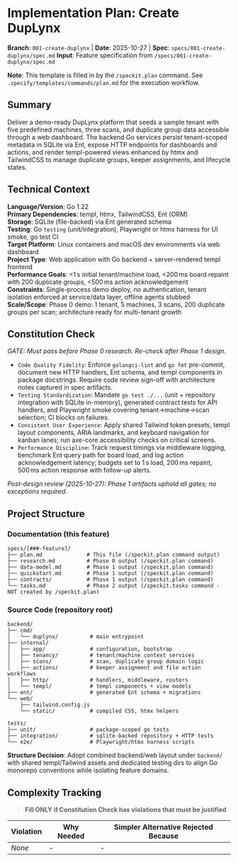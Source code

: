 # Implementation Plan: Create DupLynx

**Branch**: `001-create-duplynx` | **Date**: 2025-10-27 | **Spec**: `specs/001-create-duplynx/spec.md`
**Input**: Feature specification from `/specs/001-create-duplynx/spec.md`

**Note**: This template is filled in by the `/speckit.plan` command. See `.specify/templates/commands/plan.md` for the execution workflow.

## Summary

Deliver a demo-ready DupLynx platform that seeds a sample tenant with five predefined machines, three scans, and duplicate group data accessible through a web dashboard. The backend Go services persist tenant-scoped metadata in SQLite via Ent, expose HTTP endpoints for dashboards and actions, and render templ-powered views enhanced by htmx and TailwindCSS to manage duplicate groups, keeper assignments, and lifecycle states.

## Technical Context

**Language/Version**: Go 1.22  
**Primary Dependencies**: templ, htmx, TailwindCSS, Ent (ORM)  
**Storage**: SQLite (file-backed) via Ent generated schema  
**Testing**: Go `testing` (unit/integration), Playwright or htmx harness for UI smoke, go test CI  
**Target Platform**: Linux containers and macOS dev environments via web dashboard  
**Project Type**: Web application with Go backend + server-rendered templ frontend  
**Performance Goals**: <1 s initial tenant/machine load, <200 ms board repaint with 200 duplicate groups, <500 ms action acknowledgement  
**Constraints**: Single-process demo deploy, no authentication, tenant isolation enforced at service/data layer, offline agents stubbed  
**Scale/Scope**: Phase 0 demo: 1 tenant, 5 machines, 3 scans, 200 duplicate groups per scan; architecture ready for multi-tenant growth

## Constitution Check

*GATE: Must pass before Phase 0 research. Re-check after Phase 1 design.*

- `Code Quality Fidelity`: Enforce `golangci-lint` and `go fmt` pre-commit, document new HTTP handlers, Ent schema, and templ components in package docstrings. Require code review sign-off with architecture notes captured in spec artifacts.
- `Testing Standardization`: Mandate `go test ./...` (unit + repository integration with SQLite in-memory), generated contract tests for API handlers, and Playwright smoke covering tenant→machine→scan selection; CI blocks on failures.
- `Consistent User Experience`: Apply shared Tailwind token presets, templ layout components, ARIA landmarks, and keyboard navigation for kanban lanes; run axe-core accessibility checks on critical screens.
- `Performance Discipline`: Track request timings via middleware logging, benchmark Ent query path for board load, and log action acknowledgement latency; budgets set to 1 s load, 200 ms repaint, 500 ms action response with follow-up alerts.

_Post-design review (2025-10-27): Phase 1 artifacts uphold all gates; no exceptions required._

## Project Structure

### Documentation (this feature)

```text
specs/[###-feature]/
├── plan.md              # This file (/speckit.plan command output)
├── research.md          # Phase 0 output (/speckit.plan command)
├── data-model.md        # Phase 1 output (/speckit.plan command)
├── quickstart.md        # Phase 1 output (/speckit.plan command)
├── contracts/           # Phase 1 output (/speckit.plan command)
└── tasks.md             # Phase 2 output (/speckit.tasks command - NOT created by /speckit.plan)
```

### Source Code (repository root)
<!--
  ACTION REQUIRED: Replace the placeholder tree below with the concrete layout
  for this feature. Delete unused options and expand the chosen structure with
  real paths (e.g., apps/admin, packages/something). The delivered plan must
  not include Option labels.
-->

```text
backend/
├── cmd/
│   └── duplynx/          # main entrypoint
├── internal/
│   ├── app/              # configuration, bootstrap
│   ├── tenancy/          # tenant/machine context services
│   ├── scans/            # scan, duplicate group domain logic
│   ├── actions/          # keeper assignment and file action workflows
│   ├── http/             # handlers, middleware, routers
│   └── templ/            # templ components + view models
├── ent/                  # generated Ent schema + migrations
└── web/
    ├── tailwind.config.js
    └── static/           # compiled CSS, htmx helpers

tests/
├── unit/                 # package-scoped go tests
├── integration/          # sqlite-backed repository + HTTP tests
└── e2e/                  # Playwright/htmx harness scripts
```

**Structure Decision**: Adopt combined backend/web layout under `backend/` with shared templ/Tailwind assets and dedicated testing dirs to align Go monorepo conventions while isolating feature domains.

## Complexity Tracking

> **Fill ONLY if Constitution Check has violations that must be justified**

| Violation | Why Needed | Simpler Alternative Rejected Because |
|-----------|------------|-------------------------------------|
| _None_ | - | - |

